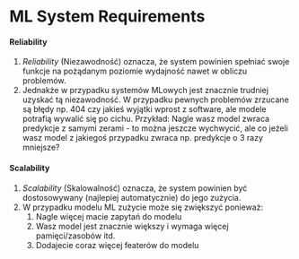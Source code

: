 # ML System Requirements
#### Reliability
1. *Reliability* (Niezawodność) oznacza, że system powinien spełniać swoje funkcje na pożądanym poziomie wydajność nawet w obliczu problemów.
2. Jednakże w przypadku systemów MLowych jest znacznie trudniej uzyskać tą niezawodność. W przypadku pewnych problemów zrzucane są błędy np. 404 czy jakieś wyjątki wprost z software, ale modele potrafią wywalić się po cichu. Przykład: Nagle wasz model zwraca predykcje z samymi zerami - to można jeszcze wychwycić, ale co jeżeli wasz model z jakiegoś przypadku zwraca np. predykcje o 3 razy mniejsze?

#### Scalability
1. *Scalability* (Skalowalność) oznacza, że system powinien być dostosowywany (najlepiej automatycznie) do jego zużycia.
2. W przypadku modelu ML zużycie może się zwiększyć ponieważ:
	1. Nagle więcej macie zapytań do modelu
	2. Wasz model jest znacznie większy i wymaga więcej pamięci/zasobów itd.
	3. Dodajecie coraz więcej featerów do modelu

